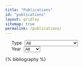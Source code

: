 ```yaml
---
title: "Publications"
id: "publications"
layout: gridlay
sitemap: true
permalink: /publications/
---
```


<style>
.dropdown-filter {
    margin-left: 5px;
}

.filter-row div {
    padding-left: 20px;
}
</style>

<div class="row filter-row">
<div>
<label for="dropdown-type-filter">Type</label>
<select id="dropdown-type-filter" class="form-select dropdown-filter">
<option class="dropdown-item" value="all">All</option>
<option class="dropdown-item" value="book">Book</option>
<option class="dropdown-item" value="inproceedings">Conference Proceedings</option>
<option class="dropdown-item" value="article">Journal</option>
<option class="dropdown-item" value="unpublished">Preprint</option>
<option class="dropdown-item" value="phdthesis">Thesis</option>
<option class="dropdown-item" value="workshop">Workshop</option>
</select>
</div>

<div>
<!-- https://stackoverflow.com/questions/51006763/uncaught-typeerror-cannot-read-property-setattribute-of-undefined-at-object-o -->
<label for="dropdown-year-filter">Year</label>
<select id="dropdown-year-filter" class="form-select dropdown-filter">
<option class="dropdown-item" value="all">All</option>
<option class="dropdown-item" value="2024">2024</option>
<option class="dropdown-item" value="2023">2023</option>
<option class="dropdown-item" value="2022">2022</option>
<option class="dropdown-item" value="2021">2021</option>
<option class="dropdown-item" value="2020">2020</option>
<option class="dropdown-item" value="2019">2019</option>
<option class="dropdown-item" value="2018">2018</option>
<option class="dropdown-item" value="2017">2017</option>
<option class="dropdown-item" value="2016">2016</option>
<option class="dropdown-item" value="2015">2015</option>
<option class="dropdown-item" value="2014">2014</option>
<option class="dropdown-item" value="2013">2013</option>
<option class="dropdown-item" value="2012">2012</option>
<option class="dropdown-item" value="2011">2011</option>
<option class="dropdown-item" value="2010">2010</option>
<option class="dropdown-item" value="2009">2009</option>
<option class="dropdown-item" value="2008">2008</option>
<option class="dropdown-item" value="2007">2007</option>
<option class="dropdown-item" value="2006">2006</option>
<option class="dropdown-item" value="2005">2005</option>
<option class="dropdown-item" value="2004">2004</option>
<option class="dropdown-item" value="2003">2003</option>
<option class="dropdown-item" value="2002">2002</option>
<option class="dropdown-item" value="2001">2001</option>
<option class="dropdown-item" value="2000">2000</option>
<option class="dropdown-item" value="1999">1999</option>
<option class="dropdown-item" value="1998">1998</option>
<option class="dropdown-item" value="1997">1997</option>
<option class="dropdown-item" value="1996">1996</option>
<option class="dropdown-item" value="1992">1992</option>
</select>
</div>
</div>

{% bibliography %}

<script>
$(document).ready(function() {
    $(".bibliography").addClass("list-group list-group-flush");
    $(".bibliography li").addClass("list-group-item");

    $(".dropdown-filter").on("change", function() {
        var year = $("#dropdown-year-filter").val();
        var type = $("#dropdown-type-filter").val();
    
        if (year == 'all' && type == 'all') {
            $(".bib-entry").parent().show();    
        }
        else {
            var classes = ""
            if (year != 'all') {
                classes += ".bib-entry-year-" + year;
            }
            if (type != 'all') {
                classes += ".bib-entry-type-" + type;
            }
            
            $(".bib-entry").parent().hide();
            $(classes).parent().show();
        }
    });
});
</script>

